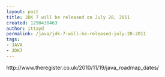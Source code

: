 ```yaml
---
layout: post
title: JDK 7 will be released on July 28, 2011
created: 1290430463
author: ittayd
permalink: /java/jdk-7-will-be-released-july-28-2011
tags:
- JAVA
- JDK7
---
```

<p>http://www.theregister.co.uk/2010/11/19/java_roadmap_dates/</p>
